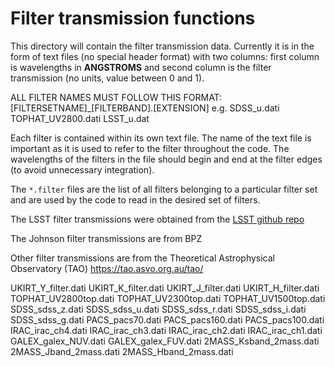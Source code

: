 # Filter transmission functions

This directory will contain the filter transmission data. Currently it is in the form of text files (no 
special header format) with two columns: first column is wavelengths in **ANGSTROMS** and second column is the
filter transmission (no units, value between 0 and 1). 

ALL FILTER NAMES MUST FOLLOW THIS FORMAT:
[FILTERSETNAME]_[FILTERBAND].[EXTENSION]
e.g.
SDSS_u.dati
TOPHAT_UV2800.dati
LSST_u.dat

Each filter is contained within its own text file. The name of the text file is important as it is used to 
refer to the filter throughout the code. The wavelengths of the filters in the file should begin and end at 
the filter edges (to avoid unnecessary integration).

The `*.filter` files are the list of all filters belonging to a particular filter set and are used by the code
to read in the desired set of filters.

The LSST filter transmissions were obtained from the [LSST github repo](https://github.com/lsst/throughputs)

The Johnson filter transmissions are from BPZ

Other filter transmissions are from the Theoretical Astrophysical Observatory (TAO)
https://tao.asvo.org.au/tao/

UKIRT_Y_filter.dati
UKIRT_K_filter.dati
UKIRT_J_filter.dati
UKIRT_H_filter.dati
TOPHAT_UV2800top.dati
TOPHAT_UV2300top.dati
TOPHAT_UV1500top.dati
SDSS_sdss_z.dati
SDSS_sdss_u.dati
SDSS_sdss_r.dati
SDSS_sdss_i.dati
SDSS_sdss_g.dati
PACS_pacs70.dati
PACS_pacs160.dati
PACS_pacs100.dati
IRAC_irac_ch4.dati
IRAC_irac_ch3.dati
IRAC_irac_ch2.dati
IRAC_irac_ch1.dati
GALEX_galex_NUV.dati
GALEX_galex_FUV.dati
2MASS_Ksband_2mass.dati
2MASS_Jband_2mass.dati
2MASS_Hband_2mass.dati
